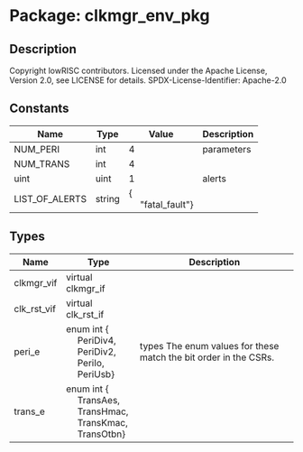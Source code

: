 # Package: clkmgr_env_pkg

## Description

Copyright lowRISC contributors.
 Licensed under the Apache License, Version 2.0, see LICENSE for details.
 SPDX-License-Identifier: Apache-2.0
 

## Constants

| Name           | Type   | Value                                               | Description |
| -------------- | ------ | --------------------------------------------------- | ----------- |
| NUM_PERI       | int    | 4                                                   | parameters  |
| NUM_TRANS      | int    | 4                                                   |             |
| uint           | uint   | 1                                                   | alerts      |
| LIST_OF_ALERTS | string | {<br><span style="padding-left:20px">"fatal_fault"} |             |
## Types

| Name        | Type                                                                                                                                                                                                 | Description                                                       |
| ----------- | ---------------------------------------------------------------------------------------------------------------------------------------------------------------------------------------------------- | ----------------------------------------------------------------- |
| clkmgr_vif  | virtual clkmgr_if                                                                                                                                                                                    |                                                                   |
| clk_rst_vif | virtual clk_rst_if                                                                                                                                                                                   |                                                                   |
| peri_e      | enum int {<br><span style="padding-left:20px">PeriDiv4,<br><span style="padding-left:20px"> PeriDiv2,<br><span style="padding-left:20px"> PeriIo,<br><span style="padding-left:20px"> PeriUsb}       | types The enum values for these match the bit order in the CSRs.  |
| trans_e     | enum int {<br><span style="padding-left:20px">TransAes,<br><span style="padding-left:20px"> TransHmac,<br><span style="padding-left:20px"> TransKmac,<br><span style="padding-left:20px"> TransOtbn} |                                                                   |
